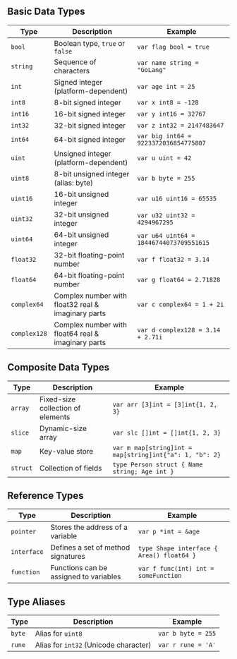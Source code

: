 ## Basic Data Types
| Type       | Description                          | Example |
|------------|--------------------------------------|---------|
| `bool`     | Boolean type, `true` or `false`     | `var flag bool = true` |
| `string`   | Sequence of characters              | `var name string = "GoLang"` |
| `int`      | Signed integer (platform-dependent) | `var age int = 25` |
| `int8`     | 8-bit signed integer                | `var x int8 = -128` |
| `int16`    | 16-bit signed integer               | `var y int16 = 32767` |
| `int32`    | 32-bit signed integer               | `var z int32 = 2147483647` |
| `int64`    | 64-bit signed integer               | `var big int64 = 9223372036854775807` |
| `uint`     | Unsigned integer (platform-dependent) | `var u uint = 42` |
| `uint8`    | 8-bit unsigned integer (alias: byte) | `var b byte = 255` |
| `uint16`   | 16-bit unsigned integer             | `var u16 uint16 = 65535` |
| `uint32`   | 32-bit unsigned integer             | `var u32 uint32 = 4294967295` |
| `uint64`   | 64-bit unsigned integer             | `var u64 uint64 = 18446744073709551615` |
| `float32`  | 32-bit floating-point number        | `var f float32 = 3.14` |
| `float64`  | 64-bit floating-point number        | `var g float64 = 2.71828` |
| `complex64` | Complex number with float32 real & imaginary parts | `var c complex64 = 1 + 2i` |
| `complex128` | Complex number with float64 real & imaginary parts | `var d complex128 = 3.14 + 2.71i` |

## Composite Data Types
| Type       | Description                          | Example |
|------------|--------------------------------------|---------|
| `array`    | Fixed-size collection of elements   | `var arr [3]int = [3]int{1, 2, 3}` |
| `slice`    | Dynamic-size array                  | `var slc []int = []int{1, 2, 3}` |
| `map`      | Key-value store                     | `var m map[string]int = map[string]int{"a": 1, "b": 2}` |
| `struct`   | Collection of fields                | `type Person struct { Name string; Age int }` |

## Reference Types
| Type       | Description                          | Example |
|------------|--------------------------------------|---------|
| `pointer`  | Stores the address of a variable    | `var p *int = &age` |
| `interface` | Defines a set of method signatures | `type Shape interface { Area() float64 }` |
| `function` | Functions can be assigned to variables | `var f func(int) int = someFunction` |

## Type Aliases
| Type       | Description                          | Example |
|------------|--------------------------------------|---------|
| `byte`     | Alias for `uint8`                   | `var b byte = 255` |
| `rune`     | Alias for `int32` (Unicode character) | `var r rune = 'A'` |
